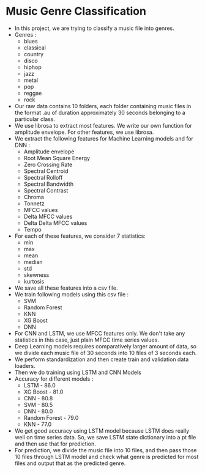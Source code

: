 # Music Genre Classification
- In this project, we are trying to classify a music file into genres. 
- Genres :
  - blues
  - classical
  - country
  - disco
  - hiphop
  - jazz
  - metal
  - pop
  - reggae
  - rock
- Our raw data contains 10 folders, each folder containing music files in the format .au of duration approximately 30 seconds belonging to a particular class.
- We use librosa to extract most features. We write our own function for amplitude envelope. For other features, we use librosa.
- We extract the following features for Machine Learning models and for DNN :
  - Amplitude envelope
  - Root Mean Square Energy
  - Zero Crossing Rate
  - Spectral Centroid
  - Spectral Rolloff
  - Spectral Bandwidth
  - Spectral Contrast
  - Chroma
  - Tonnetz
  - MFCC values
  - Delta MFCC values
  - Delta Delta MFCC values
  - Tempo
- For each of these features, we consider 7 statistics:
  - min
  - max
  - mean
  - median
  - std
  - skewness
  - kurtosis
- We save all these features into a csv file.
- We train following models using this csv file :
  - SVM
  - Random Forest
  - KNN
  - XG Boost
  - DNN
- For CNN and LSTM, we use MFCC features only. We don't take any statistics in this case, just plain MFCC time series values.
- Deep Learning models requires comparatively larger amount of data, so we divide each music file of 30 seconds into 10 files of 3 seconds each.
- We perform standardization and then create train and validation data loaders.
- Then we do training using LSTM and CNN Models
- Accuracy for different models :
  - LSTM - 86.0
  - XG Boost - 81.0
  - CNN - 80.8
  - SVM - 80.5
  - DNN - 80.0
  - Random Forest - 79.0
  - KNN - 77.0
- We get good accuracy using LSTM model because LSTM does really well on time series data. So, we save LSTM state dictionary into a pt file and then use that for prediction. 
- For prediction, we divide the music file into 10 files, and then pass those 10 files through LSTM model and check what genre is predicted for most files and output that as the predicted genre. 